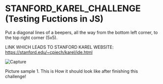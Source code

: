 # STANFORD_KAREL_CHALLENGE (Testing Fuctions in JS)
Put a diagonal lines of a beepers, all the way from the bottom left corner, to the top right corner (5x5).

LINK WHICH LEADS TO STANFORD KAREL WEBSITE: https://stanford.edu/~cpiech/karel/ide.html

![Capture](https://user-images.githubusercontent.com/5950704/158216438-d3de5fdf-625a-494a-a86b-9e16bc085db1.PNG)

Picture sample 1. This is How it should look like after finishing this challenge!
